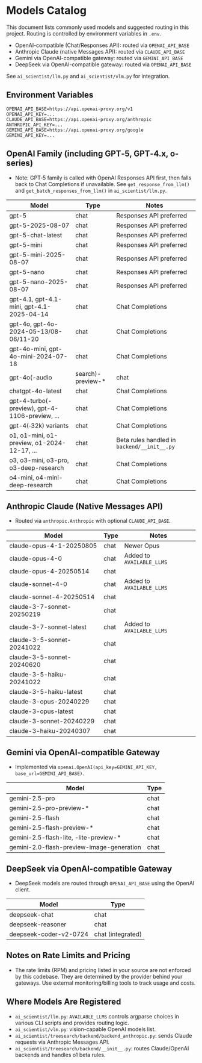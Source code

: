 # Models Catalog

This document lists commonly used models and suggested routing in this project. Routing is controlled by environment variables in `.env`.

- OpenAI-compatible (Chat/Responses API): routed via `OPENAI_API_BASE`
- Anthropic Claude (native Messages API): routed via `CLAUDE_API_BASE`
- Gemini via OpenAI-compatible gateway: routed via `GEMINI_API_BASE`
- DeepSeek via OpenAI-compatible gateway: routed via `OPENAI_API_BASE`

See `ai_scientist/llm.py` and `ai_scientist/vlm.py` for integration.

## Environment Variables

```
OPENAI_API_BASE=https://api.openai-proxy.org/v1
OPENAI_API_KEY=...
CLAUDE_API_BASE=https://api.openai-proxy.org/anthropic
ANTHROPIC_API_KEY=...
GEMINI_API_BASE=https://api.openai-proxy.org/google
GEMINI_API_KEY=...
```

## OpenAI Family (including GPT‑5, GPT‑4.x, o-series)

- Note: GPT‑5 family is called with OpenAI Responses API first, then falls back to Chat Completions if unavailable. See `get_response_from_llm()` and `get_batch_responses_from_llm()` in `ai_scientist/llm.py`.

| Model | Type | Notes |
|---|---|---|
| gpt-5 | chat | Responses API preferred |
| gpt-5-2025-08-07 | chat | Responses API preferred |
| gpt-5-chat-latest | chat | Responses API preferred |
| gpt-5-mini | chat | Responses API preferred |
| gpt-5-mini-2025-08-07 | chat | Responses API preferred |
| gpt-5-nano | chat | Responses API preferred |
| gpt-5-nano-2025-08-07 | chat | Responses API preferred |
| gpt-4.1, gpt-4.1-mini, gpt-4.1-2025-04-14 | chat | Chat Completions |
| gpt-4o, gpt-4o-2024-05-13/08-06/11-20 | chat | Chat Completions |
| gpt-4o-mini, gpt-4o-mini-2024-07-18 | chat | Chat Completions |
| gpt-4o(-audio|search)-preview-* | chat | Chat Completions |
| chatgpt-4o-latest | chat | Chat Completions |
| gpt-4-turbo(-preview), gpt-4-1106-preview, ... | chat | Chat Completions |
| gpt-4(‑32k) variants | chat | Chat Completions |
| o1, o1-mini, o1-preview, o1-2024-12-17, ... | chat | Beta rules handled in `backend/__init__.py` |
| o3, o3-mini, o3-pro, o3-deep-research | chat | Chat Completions |
| o4-mini, o4-mini-deep-research | chat | Chat Completions |

## Anthropic Claude (Native Messages API)

- Routed via `anthropic.Anthropic` with optional `CLAUDE_API_BASE`.

| Model | Type | Notes |
|---|---|---|
| claude-opus-4-1-20250805 | chat | Newer Opus |
| claude-opus-4-0 | chat | Added to `AVAILABLE_LLMS` |
| claude-opus-4-20250514 | chat |  |
| claude-sonnet-4-0 | chat | Added to `AVAILABLE_LLMS` |
| claude-sonnet-4-20250514 | chat |  |
| claude-3-7-sonnet-20250219 | chat |  |
| claude-3-7-sonnet-latest | chat | Added to `AVAILABLE_LLMS` |
| claude-3-5-sonnet-20241022 | chat |  |
| claude-3-5-sonnet-20240620 | chat |  |
| claude-3-5-haiku-20241022 | chat |  |
| claude-3-5-haiku-latest | chat |  |
| claude-3-opus-20240229 | chat |  |
| claude-3-opus-latest | chat |  |
| claude-3-sonnet-20240229 | chat |  |
| claude-3-haiku-20240307 | chat |  |

## Gemini via OpenAI-compatible Gateway

- Implemented via `openai.OpenAI(api_key=GEMINI_API_KEY, base_url=GEMINI_API_BASE)`.

| Model | Type |
|---|---|
| gemini-2.5-pro | chat |
| gemini-2.5-pro-preview-* | chat |
| gemini-2.5-flash | chat |
| gemini-2.5-flash-preview-* | chat |
| gemini-2.5-flash-lite, -lite-preview-* | chat |
| gemini-2.0-flash-preview-image-generation | chat |

## DeepSeek via OpenAI-compatible Gateway

- DeepSeek models are routed through `OPENAI_API_BASE` using the OpenAI client.

| Model | Type |
|---|---|
| deepseek-chat | chat |
| deepseek-reasoner | chat |
| deepseek-coder-v2-0724 | chat (integrated) |

## Notes on Rate Limits and Pricing

- The rate limits (RPM) and pricing listed in your source are not enforced by this codebase. They are determined by the provider behind your gateways. Use external monitoring/billing tools to track usage and costs.

## Where Models Are Registered

- `ai_scientist/llm.py`: `AVAILABLE_LLMS` controls argparse choices in various CLI scripts and provides routing logic.
- `ai_scientist/vlm.py`: vision-capable OpenAI models list.
- `ai_scientist/treesearch/backend/backend_anthropic.py`: sends Claude requests via Anthropic Messages API.
- `ai_scientist/treesearch/backend/__init__.py`: routes Claude/OpenAI backends and handles o1 beta rules.
